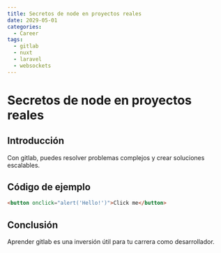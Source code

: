 ```yaml
---
title: Secretos de node en proyectos reales
date: 2029-05-01
categories:
  - Career
tags:
  - gitlab
  - nuxt
  - laravel
  - websockets
---
```


# Secretos de node en proyectos reales

## Introducción

Con gitlab, puedes resolver problemas complejos y crear soluciones escalables.

## Código de ejemplo

```html
<button onclick="alert('Hello!')">Click me</button>
```

## Conclusión

Aprender gitlab es una inversión útil para tu carrera como desarrollador.